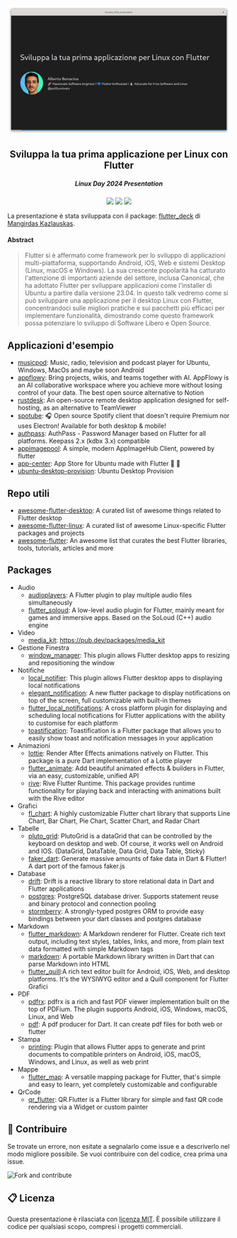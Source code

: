 ![Sviluppa la tua prima applicazione per Linux con Flutter](.github/screenshots/first_slide.png)

<div align="center">
  <h2>Sviluppa la tua prima applicazione per Linux con Flutter</h2>
  <h5>Linux Day 2024 Presentation</h5>
  <p>
    <a href="https://dart.dev/"><img src="https://img.shields.io/badge/Dart-0175C2?style=for-the-badge&logo=dart&logoColor=white"></a>
    <a href="https://flutter.dev/"><img src="https://img.shields.io/badge/Flutter-02569B?style=for-the-badge&logo=flutter&logoColor=white"></a>
    <a href="https://opensource.org/licenses/MIT"><img src="https://img.shields.io/badge/licence-MIT-yellow?style=for-the-badge&"></a>
  </p>
</div>

La presentazione è stata sviluppata con il package: [flutter_deck](https://pub.dev/packages/flutter_deck) di [Mangirdas Kazlauskas](https://kazlauskas.dev/about-me/).

#### Abstract

> Flutter si è affermato come framework per lo sviluppo di applicazioni multi-piattaforma, supportando Android, iOS, Web e sistemi Desktop (Linux, macOS e Windows). La sua crescente popolarità ha catturato l'attenzione di importanti aziende del settore, inclusa Canonical, che ha adottato Flutter per sviluppare applicazioni come l'installer di Ubuntu a partire dalla versione 23.04. In questo talk vedremo come si può sviluppare una applicazione per il desktop Linux con Flutter, concentrandoci sulle migliori pratiche e sui pacchetti più efficaci per implementare funzionalità, dimostrando come questo framework possa potenziare lo sviluppo di Software Libero e Open Source.

## Applicazioni d'esempio

  * [musicpod](https://github.com/ubuntu-flutter-community/musicpod): Music, radio, television and podcast player for Ubuntu, Windows, MacOs and maybe soon Android 
  * [appflowy](https://github.com/AppFlowy-IO/appflowy): Bring projects, wikis, and teams together with AI. AppFlowy is an AI collaborative workspace where you achieve more without losing control of your data. The best open source alternative to Notion
  * [rustdesk](https://github.com/rustdesk/rustdesk): An open-source remote desktop application designed for self-hosting, as an alternative to TeamViewer
  * [spotube](https://github.com/KRTirtho/spotube): 🎧 Open source Spotify client that doesn't require Premium nor uses Electron! Available for both desktop & mobile! 
  * [authpass](https://github.com/authpass/authpass): AuthPass - Password Manager based on Flutter for all platforms. Keepass 2.x (kdbx 3.x) compatible
  * [appimagepool](https://github.com/prateekmedia/appimagepool): A simple, modern AppImageHub Client, powered by flutter
  * [app-center](https://github.com/ubuntu/app-center): App Store for Ubuntu made with Flutter 🧡 💙 
  * [ubuntu-desktop-provision](https://github.com/canonical/ubuntu-desktop-provision): Ubuntu Desktop Provision 

## Repo utili

  * [awesome-flutter-desktop](https://github.com/leanflutter/awesome-flutter-desktop): A curated list of awesome things related to Flutter desktop
  * [awesome-flutter-linux](https://github.com/jpnurmi/awesome-flutter-linux):  A curated list of awesome Linux-specific Flutter packages and projects
  * [awesome-flutter](https://github.com/Solido/awesome-flutter):  An awesome list that curates the best Flutter libraries, tools, tutorials, articles and more

## Packages

* Audio
  * [audioplayers](https://pub.dev/packages/audioplayers): A Flutter plugin to play multiple audio files simultaneously
  * [flutter_soloud](https://pub.dev/packages/flutter_soloud): A low-level audio plugin for Flutter, mainly meant for games and immersive apps. Based on the SoLoud (C++) audio engine
* Video
  * [media_kit](https://pub.dev/packages/media_kit): https://pub.dev/packages/media_kit
* Gestione Finestra
  * [window_manager](https://pub.dev/packages/window_manager): This plugin allows Flutter desktop apps to resizing and repositioning the window
* Notifiche
  * [local_notifier](https://pub.dev/packages/local_notifier): This plugin allows Flutter desktop apps to displaying local notifications
  * [elegant_notification](https://pub.dev/packages/elegant_notification): A new flutter package to display notifications on top of the screen, full customizable with built-in themes
  * [flutter_local_notifications](https://pub.dev/packages/flutter_local_notifications): A cross platform plugin for displaying and scheduling local notifications for Flutter applications with the ability to customise for each platform
  * [toastification](https://pub.dev/packages/toastification): Toastification is a Flutter package that allows you to easily show toast and notification messages in your application
* Animazioni
  * [lottie](https://pub.dev/packages/lottie): Render After Effects animations natively on Flutter. This package is a pure Dart implementation of a Lottie player
  * [flutter_animate](https://pub.dev/packages/flutter_animate): Add beautiful animated effects & builders in Flutter, via an easy, customizable, unified API
  * [rive](https://pub.dev/packages/rive): Rive Flutter Runtime. This package provides runtime functionality for playing back and interacting with animations built with the Rive editor 
* Grafici
  * [fl_chart](https://pub.dev/packages/fl_chart): A highly customizable Flutter chart library that supports Line Chart, Bar Chart, Pie Chart, Scatter Chart, and Radar Chart
* Tabelle
  * [pluto_grid](https://pub.dev/packages/pluto_grid): PlutoGrid is a dataGrid that can be controlled by the keyboard on desktop and web. Of course, it works well on Android and IOS. (DataGrid, DataTable, Data Grid, Data Table, Sticky)
  * [faker_dart](https://pub.dev/packages/faker_dart): Generate massive amounts of fake data in Dart & Flutter! A dart port of the famous faker.js
* Database
  * [drift](https://pub.dev/packages/drift): Drift is a reactive library to store relational data in Dart and Flutter applications
  * [postgres](https://pub.dev/packages/postgres): PostgreSQL database driver. Supports statement reuse and binary protocol and connection pooling
  * [stormberry](https://pub.dev/packages/stormberry): A strongly-typed postgres ORM to provide easy bindings between your dart classes and postgres database
* Markdown
  * [flutter_markdown](https://pub.dev/packages/flutter_markdown): A Markdown renderer for Flutter. Create rich text output, including text styles, tables, links, and more, from plain text data formatted with simple Markdown tags
  * [markdown](https://pub.dev/packages/markdown): A portable Markdown library written in Dart that can parse Markdown into HTML
  * [flutter_quill](https://pub.dev/packages/flutter_quill):A rich text editor built for Android, iOS, Web, and desktop platforms. It's the WYSIWYG editor and a Quill component for Flutter
Grafici
* PDF
  * [pdfrx](https://pub.dev/packages/pdfrx): pdfrx is a rich and fast PDF viewer implementation built on the top of PDFium. The plugin supports Android, iOS, Windows, macOS, Linux, and Web
  * [pdf](https://pub.dev/packages/pdf): A pdf producer for Dart. It can create pdf files for both web or flutter
* Stampa
  * [printing](https://pub.dev/packages/printing): Plugin that allows Flutter apps to generate and print documents to compatible printers on Android, iOS, macOS, Windows, and Linux, as well as web print
* Mappe
  * [flutter_map](https://pub.dev/packages/flutter_map): A versatile mapping package for Flutter, that's simple and easy to learn, yet completely customizable and configurable
* QrCode
  * [qr_flutter](https://pub.dev/packages/qr_flutter): QR.Flutter is a Flutter library for simple and fast QR code rendering via a Widget or custom painter

## 💎 Contribuire

Se trovate un errore, non esitate a segnalarlo come issue e a descriverlo nel modo migliore possibile.
Se vuoi contribuire con del codice, crea prima una issue.

![Fork and contribute](https://img.shields.io/badge/Ask%20me-anything-1abc9c.svg)

## 📋 Licenza

Questa presentazione è rilasciata con [licenza MIT](LICENSE). È possibile utilizzare il codice per qualsiasi scopo, compresi i progetti commerciali.